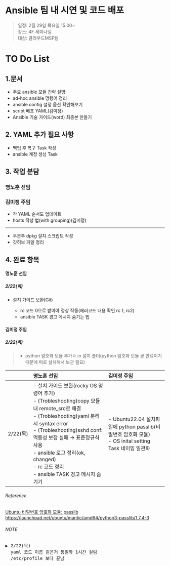 # Ansible 팀 내 시연 및 코드 배포
> 일정: 2월 29일 목요일 15:00~<br>
> 장소: 4F 세미나실<br>
> 대상: 클라우드MSP팀<br>

# TO Do List
## 1.문서
- 주요 ansible 모듈 간략 설명
- ad-hoc ansible 명령어 정리
- ansible config 설정 옵션 확인해보기
- script 배포 YAML(김미정)
- Ansible 기술 가이드(word) 최종본 만들기


## 2. YAML 추가 필요 사항
- 백업 후 복구 Task 작성
- ansible 계정 생성 Task

  
## 3. 작업 분담
### 명노훈 선임

   
### 김미정 주임
  - 각 YAML 순서도 업데이트
  - hosts 작성 법(with grouping)(김미정)
  --------------------------------------------
  - 우분투 dpkg 설치 스크립트 작성
  - 갓허브 파일 정리

## 4. 완료 항목
#### 명노훈 선임
##### 2/22(목)
   - 설치 가이드 보완(Git)


        - rc 코드 0으로 받아야 정상 작동(에러코드 내용 확인 rc 1, rc2)
        - ansible TASK 경고 메시지 숨기는 법

#### 김미정 주임
##### 2/22(목)
>  - python 암호화 모듈 추가ㅇ in 설치 폴더(python 암호화 모듈 곧 만료이기 때문에 따로 설치해서 보관 필요)
>    
        
|  | 명노훈 선임 |  김미정 주임 | 
| :--- | :--- | :--- |
| 2/22(목) | - 설치 가이드 보완(rocky OS 명령어 추가)<br> - (Trobleshooting)copy 모듈 내 remote_src로 해결<br> - (Trobleshooting)yaml 분리 시 syntax error<br> - (Trobleshooting)sshd conf: 멱등성 보장 실패 → 표준정규식 사용 <br> - ansible 로그 정리(ok, changed)<br> - rc 코드 정리<br> - ansible TASK 경고 메시지 숨기기| - Ubuntu22.04 설치파일에 python passlib(비밀번호 암호화 모듈)<br> - OS inital setting Task 네이밍 일관화 | 

###### Reference
[Ubuntu 비밀번호 암호화 모듈: passlib](https://launchpad.net/ubuntu/mantic/amd64/python3-passlib/1.7.4-3)
https://launchpad.net/ubuntu/mantic/amd64/python3-passlib/1.7.4-3<br>

###### NOTE
<pre>
▶ 2/22(목)
  yaml 코드 이름 같은거 통일화 1시간 걸림
  /etc/profile 보다 끝남
</pre>
